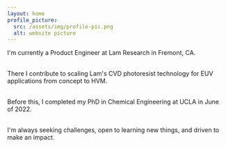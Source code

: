 ```yaml
---
layout: home
profile_picture:
  src: /assets/img/profile-pic.png
  alt: website picture
---
```


<p>
    
  I'm currently a Product Engineer at Lam Research in Fremont, CA. <br><br>

  There I contribute to scaling Lam's CVD photoresist technology for EUV applications from concept to HVM.  <br><br> 
  
  Before this, I completed my PhD in Chemical Engineering at UCLA in June of 2022. <br><br> 
   
  I'm always seeking challenges, open to learning new things, and driven to make an impact. <br><br> 

</p>
